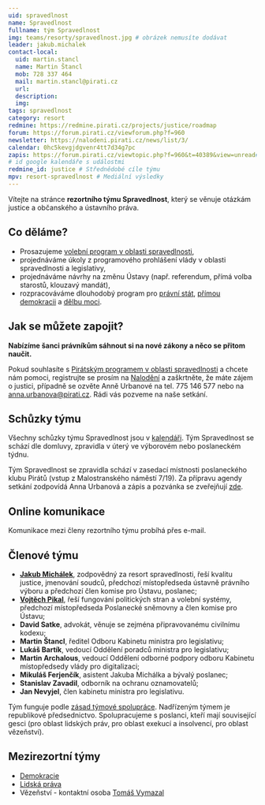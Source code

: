 ```yaml
---
uid: spravedlnost
name: Spravedlnost
fullname: tým Spravedlnost
img: teams/resorty/spravedlnost.jpg # obrázek nemusíte dodávat
leader: jakub.michalek
contact-local:
  uid: martin.stancl
  name: Martin Štancl
  mob: 728 337 464
  mail: martin.stancl@pirati.cz
  url:
  description:
  img:
tags: spravedlnost
category: resort
redmine: https://redmine.pirati.cz/projects/justice/roadmap
forum: https://forum.pirati.cz/viewforum.php?f=960
newsletter: https://nalodeni.pirati.cz/news/list/3/
calendar: 0hc5kevgjdgvenr4tt7d34g7pc
zapis: https://forum.pirati.cz/viewtopic.php?f=960&t=40389&view=unread#unread
# id google kalendáře s událostmi
redmine_id: justice # Střednědobé cíle týmu
mpv: resort-spravedlnost # Mediální výsledky
---
```


Vítejte na stránce **rezortního týmu Spravedlnost**, který se věnuje otázkám justice a občanského a ústavního práva.

Co děláme?
----------

* Prosazujeme [volební program v oblasti spravedlnosti](/program/psp2017/spravedlnost/),
* projednáváme úkoly z programového prohlášení vlády v oblasti spravedlnosti a legislativy,
* projednáváme návrhy na změnu Ústavy (např. referendum, přímá volba starostů, klouzavý mandát),
* rozpracováváme dlouhodobý program pro [právní stát](/program/dlouhodoby/pravni-stat/), [přímou demokracii](/program/dlouhodoby/prima-demokracie/) a [dělbu moci](/program/dlouhodoby/delba-moci/).

Jak se můžete zapojit?
-----------------------------

**Nabízíme šanci právníkům sáhnout si na nové zákony a něco se přitom naučit.**

Pokud souhlasíte s [Pirátským programem v oblasti spravedlnosti](/program/psp2017/spravedlnost/) a chcete nám pomoci, registrujte se prosím na [Nalodění](https://nalodeni.pirati.cz/jdu-do-toho/) a zaškrtněte, že máte zájem o justici, případně se ozvěte Anně Urbanové na tel. 775 146 577 nebo na anna.urbanova@pirati.cz. Rádi vás pozveme na naše setkání.
 

Schůzky týmu
---------------

Všechny schůzky týmu Spravedlnost jsou v [kalendáři](https://calendar.google.com/calendar/u/0/embed?src=0hc5kevgjdgvenr4tt7d34g7pc@group.calendar.google.com&ctz=Europe/Prague). Tým Spravedlnost se schází dle domluvy, zpravidla v úterý ve výborovém nebo poslaneckém týdnu.

Tým Spravedlnost se zpravidla schází v zasedací místnosti poslaneckého klubu Pirátů (vstup z Malostranského náměstí 7/19). Za přípravu agendy setkání zodpovídá Anna Urbanová a zápis a pozvánka se zveřejňují [zde](https://forum.pirati.cz/viewforum.php?f=960&sid=1d71bc740c5ce6b4283a957e6206b215).


Online komunikace
-----------------

Komunikace mezi členy rezortního týmu probíhá přes e-mail.


Členové týmu
------------

* **[Jakub Michálek](/lide/jakub-michalek/)**, zodpovědný za resort spravedlnosti, řeší kvalitu justice, jmenování soudců, předchozí místopředseda ústavně právního výboru a předchozí člen komise pro Ústavu, poslanec;
* **[Vojtěch Pikal](/lide/vojtech-pikal/)**, řeší fungování politických stran a volební systémy, předchozí místopředseda Poslanecké sněmovny a člen komise pro Ústavu;
* **David Satke**, advokát, věnuje se zejména připravovanému civilnímu kodexu;
* **Martin Štancl**, ředitel Odboru Kabinetu ministra pro legislativu;
* **Lukáš Bartík**, vedoucí Oddělení poradců ministra pro legislativu; 
* **Martin Archalous**, vedoucí Oddělení odborné podpory odboru Kabinetu místopředsedy vlády pro digitalizaci;
* **Mikuláš Ferjenčík**, asistent Jakuba Michálka a bývalý poslanec;
* **Stanislav Zavadil**, odborník na ochranu oznamovatelů;
* **Jan Nevyjel**, člen kabinetu ministra pro legislativu.

Tým funguje podle [zásad týmové spolupráce](https://wiki.pirati.cz/rules/or_zatys). Nadřízeným týmem je republikové předsednictvo. Spolupracujeme s poslanci, kteří mají související gesci (pro oblast lidských práv, pro oblast exekucí a insolvencí, pro oblast vězeňství).

Mezirezortní týmy
-----------------
* [Demokracie](/pripoj-se/demokracie/)
* [Lidská práva](https://www.pirati.cz/pripoj-se/lidska-prava/)
* Vězeňství - kontaktní osoba [Tomáš Vymazal](https://www.pirati.cz/lide/tomas-vymazal/)
